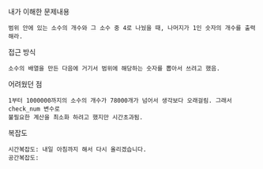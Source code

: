 내가 이해한 문제내용

    범위 안에 있는 소수의 개수와 그 소수 중 4로 나눴을 때, 나머지가 1인 숫자의 개수를 출력해라.

접근 방식

    소수의 배열을 만든 다음에 거기서 범위에 해당하는 숫자를 뽑아서 쓰려고 했음.

어려웠던 점

    1부터 1000000까지의 소수의 개수가 78000개가 넘어서 생각보다 오래걸림. 그래서 check_num 변수로 
    불필요한 계산을 최소화 하려고 했지만 시간초과됨.

복잡도

    시간복잡도: 내일 아침까지 해서 다시 올리겠습니다.
    공간복잡도:     